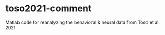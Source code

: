 # toso2021-comment

Matlab code for reanalyzing the behavioral & neural data from Toso et al. 2021.
